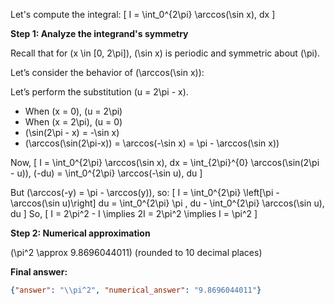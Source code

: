 Let's compute the integral:
\[
I = \int_0^{2\pi} \arccos(\sin x)\, dx
\]

**Step 1: Analyze the integrand's symmetry**

Recall that for \(x \in [0, 2\pi]\), \(\sin x\) is periodic and symmetric about \(\pi\).

Let’s consider the behavior of \(\arccos(\sin x)\):

Let’s perform the substitution \(u = 2\pi - x\).
- When \(x = 0\), \(u = 2\pi\)
- When \(x = 2\pi\), \(u = 0\)
- \(\sin(2\pi - x) = -\sin x\)
- \(\arccos(\sin(2\pi-x)) = \arccos(-\sin x) = \pi - \arccos(\sin x)\)

Now,
\[
I = \int_0^{2\pi} \arccos(\sin x)\, dx = \int_{2\pi}^{0} \arccos(\sin(2\pi - u))\, (-du) = \int_0^{2\pi} \arccos(-\sin u)\, du
\]

But \(\arccos(-y) = \pi - \arccos(y)\), so:
\[
I = \int_0^{2\pi} \left[\pi - \arccos(\sin u)\right] du = \int_0^{2\pi} \pi \, du - \int_0^{2\pi} \arccos(\sin u)\, du
\]
So,
\[
I = 2\pi^2 - I \implies 2I = 2\pi^2 \implies I = \pi^2
\]

**Step 2: Numerical approximation**

\(\pi^2 \approx 9.8696044011\) (rounded to 10 decimal places)

**Final answer:**

```json
{"answer": "\\pi^2", "numerical_answer": "9.8696044011"}
```